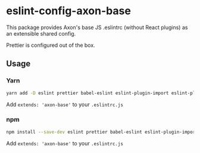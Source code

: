 # eslint-config-axon-base

This package provides Axon's base JS .eslintrc (without React plugins) as an extensible shared config.

Prettier is configured out of the box.

## Usage

### Yarn

```bash
yarn add -D eslint prettier babel-eslint eslint-plugin-import eslint-plugin-prettier
```

Add `extends: 'axon-base'` to your `.eslintrc.js`


### npm

```bash
npm install --save-dev eslint prettier babel-eslint eslint-plugin-import eslint-plugin-prettier
```

Add `extends: 'axon-base'` to your `.eslintrc.js`
